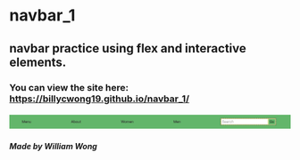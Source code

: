 # navbar_1
## navbar practice using flex and interactive elements.
### You can view the site here: https://billycwong19.github.io/navbar_1/
#### ![ScreenShot]( /images/screenshot.png "screenshot of miniproject_2")
##### Made by William Wong
